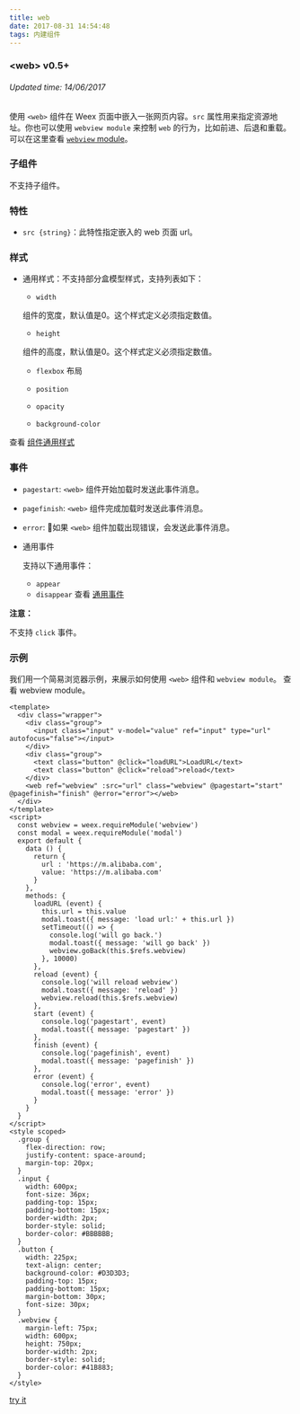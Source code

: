 ```yaml
---
title: web
date: 2017-08-31 14:54:48
tags: 内建组件
---
```


### &#60;web&#62;  v0.5+
###### Updated time: 14/06/2017

使用 `<web>` 组件在 Weex 页面中嵌入一张网页内容。`src` 属性用来指定资源地址。你也可以使用 `webview module` 来控制 `web` 的行为，比如前进、后退和重载。可以在这里查看 [`webview` module](http://weex.apache.org/cn/references/modules/webview.html)。

### 子组件
不支持子组件。

### 特性
* `src {string}`：此特性指定嵌入的 web 页面 url。

### 样式
* 通用样式：不支持部分盒模型样式，支持列表如下：

  * `width`

  组件的宽度，默认值是0。这个样式定义必须指定数值。

  * `height`

  组件的高度，默认值是0。这个样式定义必须指定数值。

  * `flexbox` 布局

  * `position`
  * `opacity`
  * `background-color`

查看 [组件通用样式](https://github.com/2017/08/24/Common-Style)

### 事件
  * `pagestart`: `<web>` 组件开始加载时发送此事件消息。
  * `pagefinish`: `<web>` 组件完成加载时发送此事件消息。
  * `error`: 如果 `<web>` 组件加载出现错误，会发送此事件消息。

  * 通用事件

    支持以下通用事件：

    * `appear`
    * `disappear`
查看 [通用事件](https://github.com/2017/09/02/commonEvent)

**注意：**

不支持 `click` 事件。

### 示例
我们用一个简易浏览器示例，来展示如何使用 `<web>` 组件和 `webview module`。 查看 webview module。
```
<template>
  <div class="wrapper">
    <div class="group">
      <input class="input" v-model="value" ref="input" type="url" autofocus="false"></input>
    </div>
    <div class="group">
      <text class="button" @click="loadURL">LoadURL</text>
      <text class="button" @click="reload">reload</text>
    </div>
    <web ref="webview" :src="url" class="webview" @pagestart="start" @pagefinish="finish" @error="error"></web>
  </div>
</template>
<script>
  const webview = weex.requireModule('webview')
  const modal = weex.requireModule('modal')
  export default {
    data () {
      return {
        url : 'https://m.alibaba.com',
        value: 'https://m.alibaba.com'
      }
    },
    methods: {
      loadURL (event) {
        this.url = this.value
        modal.toast({ message: 'load url:' + this.url })
        setTimeout(() => {
          console.log('will go back.')
          modal.toast({ message: 'will go back' })
          webview.goBack(this.$refs.webview)
        }, 10000)
      },
      reload (event) {
        console.log('will reload webview')
        modal.toast({ message: 'reload' })
        webview.reload(this.$refs.webview)
      },
      start (event) {
        console.log('pagestart', event)
        modal.toast({ message: 'pagestart' })
      },
      finish (event) {
        console.log('pagefinish', event)
        modal.toast({ message: 'pagefinish' })
      },
      error (event) {
        console.log('error', event)
        modal.toast({ message: 'error' })
      }
    }
  }
</script>
<style scoped>
  .group {
    flex-direction: row;
    justify-content: space-around;
    margin-top: 20px;
  }
  .input {
    width: 600px;
    font-size: 36px;
    padding-top: 15px;
    padding-bottom: 15px;
    border-width: 2px;
    border-style: solid;
    border-color: #BBBBBB;
  }
  .button {
    width: 225px;
    text-align: center;
    background-color: #D3D3D3;
    padding-top: 15px;
    padding-bottom: 15px;
    margin-bottom: 30px;
    font-size: 30px;
  }
  .webview {
    margin-left: 75px;
    width: 600px;
    height: 750px;
    border-width: 2px;
    border-style: solid;
    border-color: #41B883;
  }
</style>
```
[try it](http://dotwe.org/vue/221ff37113a12d692a7a92a100f20162)